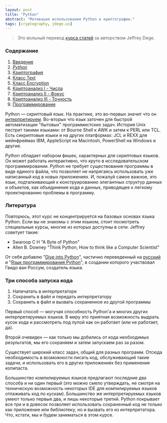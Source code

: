 ```yaml
---
layout: post
title: "Python"
abstract: "Мотивация использования Python в криптографии."
tags: [cryptography, jdege.us]
---
```

> Это вольный перевод
> [курса статей](http://jdege.us/crypto-python/index.html)
> за авторством Jeffrey Dege.

### Содержание

1. [Введение](/posts/jdege)
2. [*Python*](/posts/jdege-python)
3. [Криптография](/posts/jdege-cryptography)
4. [Класс Text](/posts/jdege-text)
5. [Класс Encryption](/posts/jdege-encryption)
6. [Криптоанализ I - Числа](/posts/jdege-cryptanalysis-1)
7. [Криптоанализ II - Фокус](/posts/jdege-cryptanalysis-2)
8. [Криптоанализ III - Точность](/posts/jdege-cryptanalysis-3)
9. [Программирование](/posts/jdege-programming)

Python — скриптовый язык. На практике, это во-первых значит что он [интерпретируем](
http://ru.wikipedia.org/wiki/Интерпретируемый_язык_программирования).
Во-вторых что язык заточен для быстрой автоматизации "бытовых" программистских задач.
История Unix пестрит такими языками: от Bourne Shell к AWK и затем к PERL или TCL.
Есть сикриптовые языки и на других платформах: JCL и REXX для мейнфреймах IBM,
AppleScript на Macintosh, PowerShell на Windows и другие.

Python обладает набором фишек, характерных для скриптовых языков. Он может
работать интерактивно, что круто в исследовательском программировании.
Python не требует существования программы в виде единого файла, что позволяет
не напрягаясь использовать уже написанный код в новых приложениях.
И, пожалуй самое важное, это язык, подталкивающий к конструированию
элегантных структур данных и объектов, как объединение кода и данных,
приводящее к легкому проектированию проблемы в программу.

### Литература

Повторюсь, этот курс не концентрируется на базовых основах языка Python. Если вы
не знакомы с этим языком, стоит посмотреть специальные курсы, многие из которых
доступны в сети. Jeffrey советует такие:

* Swaroop C H "A Byte of Python"
* Allen B. Downey "Think Python, How to think like a Computer Scientist"

От себя добавлю "[Dive into Python](http://www.diveintopython.net/)", частично переведенный
на [русский](http://diveinto.python.ru/toc.html) и "[Язык программирования Python](
http://www.python.ru/files/book-ods.pdf)", в создании которого участвовал Гвидо ван
Россум, создатель языка.

### Три способа запуска кода

1. Напечатать в интерпретаторе
2. Сохранить в файл и передать интерпретатору
3. Сохранить в файл и вызвать сохраненное из другой программы

Первый способ — могучая способность Python'а и многих других интерпретируемых языков.
В миру это приятная возможность выдрать кусок кода и рассмотреть под лупой как он
работает (или не работает, да).

Второй очевиден — как только мы добились от кода необходимых результатов, мы его
сохраняем и затем запускаем раз за разом.

Существует широкий класс задач, общий для разных программ. Отсюда необходимость в
возможности писать код, обслуживающий такие задачи, и использовать его в других
приложениях без применения копипаста.

Большинство компилируемых языков предлагают последние два способа и ни один первый
(это можно смело утверждать, не смотря на техническую возможность некоторых IDE
для компилируемых языков отлаживать код по кускам).
Большинство же интерпретируемых языков умеют только первые два, и лишь некоторые третий.
Python покрывает все три и в довесок позволяет использовать сохраненный код не только
как приложение или библиотеку, но и вызвать его из интерпретатора. Что, кстати, мы и
будем заниматься в этом курсе.
